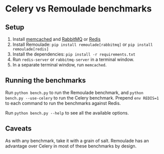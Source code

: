 # Celery vs Remoulade benchmarks

## Setup

1. Install [memcached][memcached] and [RabbitMQ][rabbitmq] or [Redis][redis]
1. Install Remoulade: `pip install remoulade[rabbitmq]` or `pip install remoulade[redis]`
1. Install the dependencies: `pip install -r requirements.txt`
1. Run `redis-server` or `rabbitmq-server` in a terminal window.
1. In a separate terminal window, run `memcached`.

## Running the benchmarks

Run `python bench.py` to run the Remoulade benchmark, and `python
bench.py --use-celery` to run the Celery benchmark.  Prepend `env
REDIS=1` to each command to run the benchmarks against Redis.

Run `python bench.py --help` to see all the available options.

## Caveats

As with any benchmark, take it with a grain of salt.  Remoulade has an
advantage over Celery in most of these benchmarks by design.


[memcached]: https://memcached.org
[rabbitmq]: https://www.rabbitmq.com
[redis]: https://redis.io
